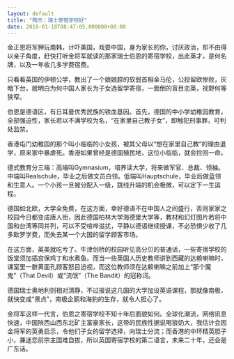 ```yaml
---
layout: default
title: "陶杰：瑞士寄宿学校好"
date: 2018-01-18T08:47:05.000000+08:00
---
```


金正恩将军狎玩南韩，计吓美国，戏耍中国，身为家长的你，讨厌政治，却不由得以亲子角度，赶快打听金将军就读的那家瑞士伯恩的寄宿学校，出此英才，是何名牌，以及一年收几多学费宿费。

只看看英国的伊顿公学，教出了一个娘娘腔的软弱首相金马伦，公投留欧惨败，灰暗下台，就明白为何中国人家长为子女选留学寄宿，一面倒的盲目恋英，视野何等狭窄。

伯恩是德语区，有日耳曼优秀民族的铁血基因。首先，德国的中小学幼稚园教育，全部强迫性，家长若以不满学校为名，“在家里自己教子女”，即触犯刑事罪，可判处监禁。

香港屯门幼稚园的那个叫小临临的小女孩，被其父母以“想在家里自己教”的理由退学，原来家中暴虐死。香港如果曾经是德国殖民地，这位小临临，就会捡回一命。

德式教育分三端：高端叫Gymnasium，培养读大学，将来做军官、总裁、领袖。中端叫Realschule，毕业之后做文员白领。低端叫Hauptschule，毕业后做蓝领和生意人。一个小孩一旦被分配入一级，跳线升端的机会极微，可以定下一生运程。

德国如北欧，大学全免费，在这方面，幸好德语不在中国人之间盛行，否则家家之校园今日都变成唐人街，因此德国柏林大学海德堡大学等，教材和幻灯图片若将中国和台湾等同并列，可以不受喧哗滋扰，平静以德语继续授课，不必恐惧少收了几多欧罗学费，而失去某一个大国的留学顾客市场。

在这方面，英美就吃亏了。牛津剑桥的校园听见高分贝的普通话，一些寄宿学校的饭堂须加插宫保鸡丁和水煮鱼。而当一些英国人历史教师讲到西藏的达赖喇嘛时，课室里一群黄面孔顾客怒目迫视，而这位教师须在达赖喇嘛之前加上“那个魔鬼”（That Devil）或“流氓”（The Bandit）的冠称词。

德国瑞士奥地利则相对清静，不过报说这几国的大学加设英语课程，那就像南极，就快变成“景点”，南极企鹅和海豹的生存，就令人担心了。

金将军这样一代言，伯恩之寄宿学校不知十年后面貌如何。全球化潮流，网络讯息快速，中国陜西山西东北矿主富豪家长，这带的民族性据说喝狼奶大，我估计会因金将军的英勇启示，令他们子女的留学选择，向瑞士分流；而香港的中环精英胆子小，兼迷恋前宗主国难自拔，所以英国寄宿学校的第二语言，未来二十年，还会是广东话。

